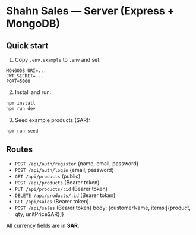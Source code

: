 # Shahn Sales — Server (Express + MongoDB)

## Quick start
1) Copy `.env.example` to `.env` and set:
```
MONGODB_URI=...
JWT_SECRET=...
PORT=5000
```
2) Install and run:
```bash
npm install
npm run dev
```
3) Seed example products (SAR):
```bash
npm run seed
```

## Routes
- `POST /api/auth/register` {name, email, password}
- `POST /api/auth/login` {email, password}
- `GET /api/products` (public)
- `POST /api/products` (Bearer token)
- `PUT /api/products/:id` (Bearer token)
- `DELETE /api/products/:id` (Bearer token)
- `GET /api/sales` (Bearer token)
- `POST /api/sales` (Bearer token) body: {customerName, items:[{product, qty, unitPriceSAR}]}

All currency fields are in **SAR**.
